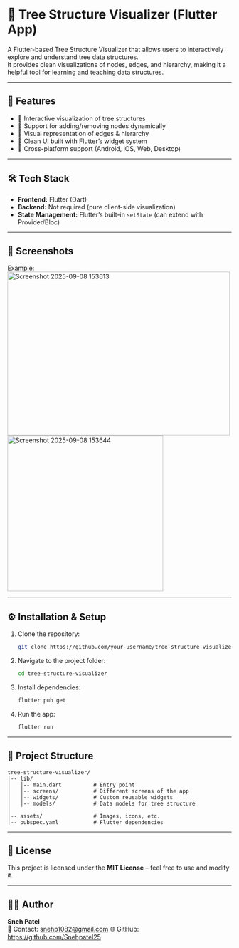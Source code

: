 # 🌳 Tree Structure Visualizer (Flutter App)

A Flutter-based Tree Structure Visualizer that allows users to interactively explore and understand tree data structures.  
It provides clean visualizations of nodes, edges, and hierarchy, making it a helpful tool for learning and teaching data structures.

---

## 🚀 Features
- 📌 Interactive visualization of tree structures  
- 📌 Support for adding/removing nodes dynamically  
- 📌 Visual representation of edges & hierarchy  
- 📌 Clean UI built with Flutter’s widget system  
- 📌 Cross-platform support (Android, iOS, Web, Desktop)

---

## 🛠️ Tech Stack
- **Frontend:** Flutter (Dart)  
- **Backend:** Not required (pure client-side visualization)  
- **State Management:** Flutter’s built-in `setState` (can extend with Provider/Bloc)  

---

## 📸 Screenshots
Example:  
<img width="500" height="368" alt="Screenshot 2025-09-08 153613" src="https://github.com/user-attachments/assets/b70f096f-27a9-429b-b16f-2f3db0f65071" />
<img width="350" height="350" alt="Screenshot 2025-09-08 153644" src="https://github.com/user-attachments/assets/4ab84f5e-dca9-482c-85aa-c6c80e369dd6" />



---

## ⚙️ Installation & Setup
1. Clone the repository:
   ```bash
   git clone https://github.com/your-username/tree-structure-visualizer.git
   ```
2. Navigate to the project folder:
   ```bash
   cd tree-structure-visualizer
   ```
3. Install dependencies:
   ```bash
   flutter pub get
   ```
4. Run the app:
   ```bash
   flutter run
   ```

---

## 📂 Project Structure
```
tree-structure-visualizer/
│-- lib/
│   │-- main.dart          # Entry point
│   │-- screens/           # Different screens of the app
│   │-- widgets/           # Custom reusable widgets
│   │-- models/            # Data models for tree structure
│
│-- assets/                # Images, icons, etc.
│-- pubspec.yaml           # Flutter dependencies
```

---

## 📜 License
This project is licensed under the **MIT License** – feel free to use and modify it.  

---

## 👨‍💻 Author
**Sneh Patel**  
📧 Contact: snehp1082@gmail.com 
🌐 GitHub: https://github.com/Snehpatel25
